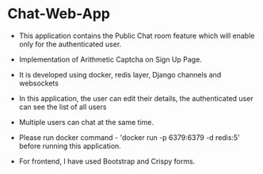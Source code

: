 # Chat-Web-App

- This application contains the Public Chat room feature which will enable only for the authenticated user.

- Implementation of Arithmetic Captcha on Sign Up Page.

- It is developed using docker, redis layer, Django channels and websockets

- In this application, the user can edit their details, the authenticated user can see the list of all users

- Multiple users can chat at the same time.

- Please run docker command - 'docker run -p 6379:6379 -d redis:5' before running this application.

- For frontend, I have used Bootstrap and Crispy forms.